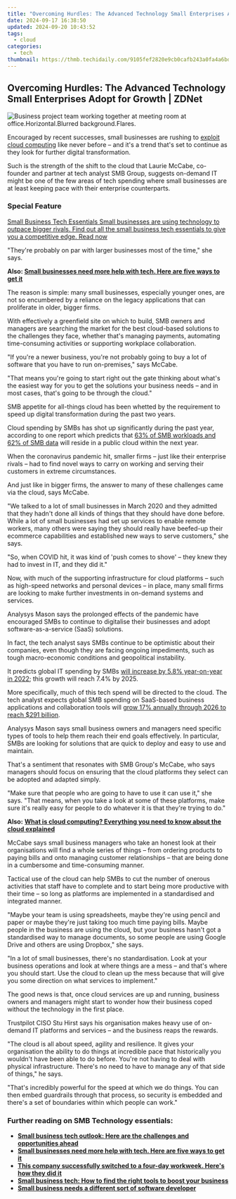 ```yaml
---
title: "Overcoming Hurdles: The Advanced Technology Small Enterprises Adopt for Growth | ZDNet"
date: 2024-09-17 16:38:50
updated: 2024-09-20 10:43:52
tags:
  - cloud
categories:
  - tech
thumbnail: https://thmb.techidaily.com/9105fef2820e9cb0cafb243a0fa4a6bdd2cfafcad70b00e40694ac2f83fa60d3.jpg
---
```


## Overcoming Hurdles: The Advanced Technology Small Enterprises Adopt for Growth | ZDNet

![Business project team working together at meeting room at office.Horizontal.Blurred background.Flares.](https://www.zdnet.com/a/img/resize/ee78db1b92f00b306f3b76ea776b15fa93e6f796/2020/09/08/880c5fd7-d63a-4b8a-9863-d7e2fa8dd169/dell-bau-next-big-thing-article-promo-image.jpg?auto=webp&width=1280)

Encouraged by recent successes, small businesses are rushing to [exploit cloud computing](https://www.zdnet.com/article/what-is-cloud-computing-everything-you-need-to-know-about-the-cloud/) like never before – and it's a trend that's set to continue as they look for further digital transformation.

Such is the strength of the shift to the cloud that Laurie McCabe, co-founder and partner at tech analyst SMB Group, suggests on-demand IT might be one of the few areas of tech spending where small businesses are at least keeping pace with their enterprise counterparts.

### Special Feature

[Small Business Tech Essentials Small businesses are using technology to outpace bigger rivals. Find out all the small business tech essentials to give you a competitive edge.  Read now](https://www.zdnet.com/topic/small-business-tech-essentials/)

"They're probably on par with larger businesses most of the time," she says.

**Also: [Small businesses need more help with tech. Here are five ways to get it](https://www.zdnet.com/article/small-businesses-need-more-help-with-tech-here-are-five-ways-to-get-it/)**

The reason is simple: many small businesses, especially younger ones, are not so encumbered by a reliance on the legacy applications that can proliferate in older, bigger firms.

With effectively a greenfield site on which to build, SMB owners and managers are searching the market for the best cloud-based solutions to the challenges they face, whether that's managing payments, automating time-consuming activities or supporting workplace collaboration.

"If you're a newer business, you're not probably going to buy a lot of software that you have to run on-premises," says McCabe.

"That means you're going to start right out the gate thinking about what's the easiest way for you to get the solutions your business needs – and in most cases, that's going to be through the cloud."

SMB appetite for all-things cloud has been whetted by the requirement to speed up digital transformation during the past two years.

Cloud spending by SMBs has shot up significantly during the past year, according to one report which predicts that [63% of SMB workloads and 62% of SMB data](https://info.flexera.com/CM-REPORT-State-of-the-Cloud) will reside in a public cloud within the next year.

When the coronavirus pandemic hit, smaller firms – just like their enterprise rivals – had to find novel ways to carry on working and serving their customers in extreme circumstances. 

And just like in bigger firms, the answer to many of these challenges came via the cloud, says McCabe.

"We talked to a lot of small businesses in March 2020 and they admitted that they hadn't done all kinds of things that they should have done before. While a lot of small businesses had set up services to enable remote workers, many others were saying they should really have beefed-up their ecommerce capabilities and established new ways to serve customers," she says. 

"So, when COVID hit, it was kind of 'push comes to shove' – they knew they had to invest in IT, and they did it."

Now, with much of the supporting infrastructure for cloud platforms – such as high-speed networks and personal devices – in place, many small firms are looking to make further investments in on-demand systems and services. 

Analysys Mason says the prolonged effects of the pandemic have encouraged SMBs to continue to digitalise their businesses and adopt software-as-a-service (SaaS) solutions. 

In fact, the tech analyst says SMBs continue to be optimistic about their companies, even though they are facing ongoing impediments, such as tough macro-economic conditions and geopolitical instability.

It predicts global IT spending by SMBs [will increase by 5.8% year-on-year in 2022](https://www.analysysmason.com/research/content/reports/smb-it-spending-aug2022-rsmb1/); this growth will reach 7.4% by 2025.

More specifically, much of this tech spend will be directed to the cloud. The tech analyst expects global SMB spending on SaaS-based business applications and collaboration tools will [grow 17% annually through 2026 to reach $291 billion](https://www.analysysmason.com/research/content/articles/smb-spending-forecast-jan2022/).

Analysys Mason says small business owners and managers need specific types of tools to help them reach their end goals effectively. In particular, SMBs are looking for solutions that are quick to deploy and easy to use and maintain.

That's a sentiment that resonates with SMB Group's McCabe, who says managers should focus on ensuring that the cloud platforms they select can be adopted and adapted simply. 

"Make sure that people who are going to have to use it can use it," she says. "That means, when you take a look at some of these platforms, make sure it's really easy for people to do whatever it is that they're trying to do."

**Also:** [**What is cloud computing? Everything you need to know about the cloud explained**](https://www.zdnet.com/article/what-is-cloud-computing-everything-you-need-to-know-about-the-cloud/)

McCabe says small business managers who take an honest look at their organisations will find a whole series of things – from ordering products to paying bills and onto managing customer relationships – that are being done in a cumbersome and time-consuming manner.

Tactical use of the cloud can help SMBs to cut the number of onerous activities that staff have to complete and to start being more productive with their time – so long as platforms are implemented in a standardised and integrated manner.

"Maybe your team is using spreadsheets, maybe they're using pencil and paper or maybe they're just taking too much time paying bills. Maybe people in the business are using the cloud, but your business hasn't got a standardised way to manage documents, so some people are using Google Drive and others are using Dropbox," she says. 

"In a lot of small businesses, there's no standardisation. Look at your business operations and look at where things are a mess – and that's where you should start. Use the cloud to clean up the mess because that will give you some direction on what services to implement."

The good news is that, once cloud services are up and running, business owners and managers might start to wonder how their business coped without the technology in the first place.

Trustpilot CISO Stu Hirst says his organisation makes heavy use of on-demand IT platforms and services – and the business reaps the rewards.

"The cloud is all about speed, agility and resilience. It gives your organisation the ability to do things at incredible pace that historically you wouldn't have been able to do before. You're not having to deal with physical infrastructure. There's no need to have to manage any of that side of things," he says.

"That's incredibly powerful for the speed at which we do things. You can then embed guardrails through that process, so security is embedded and there's a set of boundaries within which people can work."

### Further reading on SMB Technology essentials:

* **[Small business tech outlook: Here are the challenges and opportunities ahead](https://www.zdnet.com/article/small-business-tech-outlook-challenges-and-opportunities-ahead/)**
* **[Small businesses need more help with tech. Here are five ways to get it](https://www.zdnet.com/article/small-businesses-need-more-help-with-tech-here-are-five-ways-to-get-it/)**
* **[This company successfully switched to a four-day workweek. Here's how they did it](https://www.zdnet.com/article/this-engineering-insights-company-switched-to-a-four-day-workweek-they-detailed-the-process-so-you-can-too/)**
* **[Small business tech: How to find the right tools to boost your business](https://www.zdnet.com/article/small-business-tech-how-to-find-the-right-tools-to-boost-your-business/)**
* **[Small business needs a different sort of software developer](https://www.zdnet.com/article/small-business-needs-a-different-sort-of-software-developer/)**

<ins class="adsbygoogle"
     style="display:block"
     data-ad-format="autorelaxed"
     data-ad-client="ca-pub-7571918770474297"
     data-ad-slot="1223367746"></ins>



<ins class="adsbygoogle"
     style="display:block"
     data-ad-client="ca-pub-7571918770474297"
     data-ad-slot="8358498916"
     data-ad-format="auto"
     data-full-width-responsive="true"></ins>
